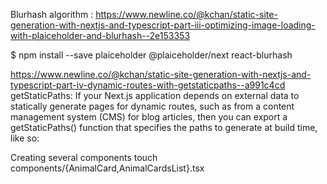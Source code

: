 Blurhash algorithm : https://www.newline.co/@kchan/static-site-generation-with-nextjs-and-typescript-part-iii-optimizing-image-loading-with-plaiceholder-and-blurhash--2e153353

$ npm install --save plaiceholder @plaiceholder/next react-blurhash

https://www.newline.co/@kchan/static-site-generation-with-nextjs-and-typescript-part-iv-dynamic-routes-with-getstaticpaths--a991c4cd
getStaticPaths: If your Next.js application depends on external data to statically generate pages for dynamic routes, such as from a content management system (CMS) for blog articles, then you can export a getStaticPaths() function that specifies the paths to generate at build time, like so:

Creating several components
touch components/{AnimalCard,AnimalCardsList}.tsx
